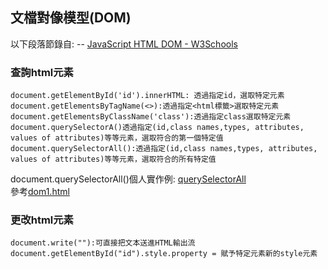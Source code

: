 ## 文檔對像模型(DOM)
以下段落節錄自: -- [JavaScript HTML DOM - W3Schools](https://www.w3schools.com/js/js_htmldom_elements.asp) 
### 查詢html元素
``` 
document.getElementById('id').innerHTML: 透過指定id，選取特定元素  
document.getElementsByTagName(<>):透過指定<html標籤>選取特定元素  
document.getElementsByClassName('class'):透過指定class選取特定元素  
document.querySelectorA()透過指定(id,class names,types, attributes, values of attributes)等等元素，選取符合的第一個特定值  
document.querySelectorAll():透過指定(id,class names,types, attributes, values of attributes)等等元素，選取符合的所有特定值  
``` 
document.querySelectorAll()個人實作例: 
[querySelectorAll](https://07nick-kcin21.github.io/wp108b/homework/%E7%B6%B2%E9%A0%81%E8%A8%AD%E8%A8%88%E5%BF%83%E5%BE%97%E5%A0%B1%E5%91%8A/5.22/DOM/dom.html)   
參考[dom1.html](https://github.com/ccccourse/wp/blob/master/code/05-js/dom/dom1.html)   
### 更改html元素
``` 
document.write(""):可直接把文本送進HTML輸出流  
document.getElementById("id").style.property = 賦予特定元素新的style元素  
```  
